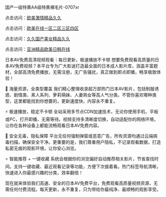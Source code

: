 国产一级特黄AA级特黄裸毛片-0707xr


点击访问：<a href="https://gda-c7m.pages.dev/">欧美激情精品久久</a>

点击访问：<a href="https://tfda.pages.dev/">欧美在线一区二区三区四区</a>

点击访问：<a href="https://vassv.pages.dev/">久久国产美女精品久久</a>

点击访问：<a href="https://gfd-5xg.pages.dev/">亚洲精品欧美日韩在线</a>


日本AV免费高清视频观看｜每日更新，极速播放不卡顿
想要免费观看高质量的日本AV免费视频？本平台专为广大影迷打造最全面的日本成人影片库，涵盖丰富题材，全部高清免费播放，无需注册，无广告骚扰，真正做到即点即播，畅享极致体验！

💎 海量资源，全类型覆盖
我们精心整理收录超万部热门日本AV影片，包括制服诱惑、剧情类、素人系列、萝莉萌妹、人妻熟女等高人气分类。不管你喜欢哪种类型，这里都能找到你想要的，更新速度快，内容永不重复。

⚡ 极速播放，稳定不卡顿
全站采用多节点CDN加速技术，无论你使用手机、平板或PC，打开即播，无需等待。视频支持多清晰度切换，自动适配你的网络环境，让你在各种设备上都能流畅观看日本AV免费内容。

🔐 安全无毒，隐私保障
平台无任何强制弹窗或恶意广告，所有资源均通过云端病毒扫描，确保安全干净。更重要的是，我们尊重用户隐私，不记录观看数据，打造私密无痕的观影环境，让你安心浏览。

⭐ 智能推荐 + 一键收藏
系统会根据你的浏览偏好自动推荐相关影片，节省查找时间。支持一键收藏、最近观看记录等功能，方便下次接着看。热门标签导航清晰，快速进入你最感兴趣的分类，效率翻倍！

现在就来体验我们高速、安全的日本AV免费平台，免费观看高质量视频资源，无需任何付费流程。每天更新，永不重复，只为带给你最纯净、最顺畅的观影享受。


<span style="display:none;">[Canonical link]( https://github.com/xda7765/74401 ）</span>

